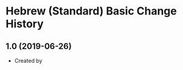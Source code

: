 Hebrew (Standard) Basic Change History
====================

1.0 (2019-06-26)
----------------
* Created by 
